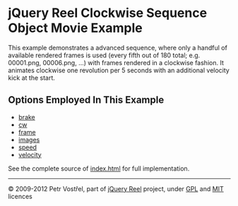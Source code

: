 jQuery Reel Clockwise Sequence Object Movie Example
===================================================

This example demonstrates a advanced sequence, where only a handful of
available rendered frames is used (every fifth out of 180 total; e.g.
00001.png, 00006.png, ...) with frames rendered in a clockwise fashion.
It animates clockwise one revolution per 5 seconds with an additional
velocity kick at the start.


Options Employed In This Example
--------------------------------

- [brake](http://jquery.vostrel.cz/reel#brake)
- [cw](http://jquery.vostrel.cz/reel#cw)
- [frame](http://jquery.vostrel.cz/reel#frame)
- [images](http://jquery.vostrel.cz/reel#images)
- [speed](http://jquery.vostrel.cz/reel#speed)
- [velocity](http://jquery.vostrel.cz/reel#velocity)

See the complete source of [index.html](index.html) for full
implementation.

---
&copy; 2009-2012 Petr Vostřel, part of [jQuery Reel][reel] project, under [GPL][GPL] and [MIT][MIT] licences



[reel]:http://jquery.vostrel.cz/reel
[GPL]:http://opensource.org/licenses/GPL-2.0
[MIT]:http://opensource.org/licenses/MIT
